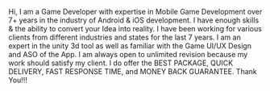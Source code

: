 Hi, I am a Game Developer with expertise in Mobile Game Development over 7+ years in the industry of Android & iOS development. 
I have enough skills & the ability to convert your Idea into reality. 
I have been working for various clients from different industries and states for the last 7 years. 
I am an expert in the unity 3d tool as well as familiar with the Game UI/UX Design and ASO of the App. 
I am always open to unlimited revision because my work should satisfy my client. 
I do offer the BEST PACKAGE, QUICK DELIVERY, FAST RESPONSE TIME, and MONEY BACK GUARANTEE. 
Thank You!!!

<!---
syedmukarramali/syedmukarramali is a ✨ special ✨ repository because its `README.md` (this file) appears on your GitHub profile.
You can click the Preview link to take a look at your changes.
--->
